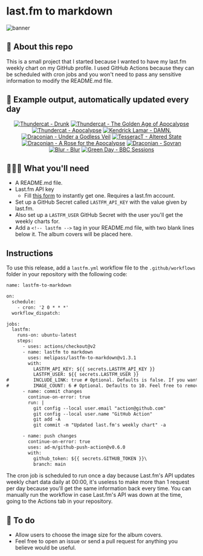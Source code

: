 # last.fm to markdown

![banner](banner.png)

## 🤖 About this repo
This is a small project that I started because I wanted to have my last.fm weekly chart on my GitHub profile. I used GitHub Actions because they can be scheduled with cron jobs and you won't need to pass any sensitive information to modify the README.md file.

## 🎵 Example output, automatically updated every day
<!-- lastfm -->
<p align="center"><a href="https://www.last.fm/music/Thundercat/Drunk"><img src="https://lastfm.freetls.fastly.net/i/u/64s/17311ac4702bbc6245e9ee2958630c8f.jpg" title="Thundercat - Drunk"></a> <a href="https://www.last.fm/music/Thundercat/The+Golden+Age+of+Apocalypse"><img src="https://lastfm.freetls.fastly.net/i/u/64s/5ba4646467174a5ebd74ad9db752d63d.png" title="Thundercat - The Golden Age of Apocalypse"></a> <a href="https://www.last.fm/music/Thundercat/Apocalypse"><img src="https://lastfm.freetls.fastly.net/i/u/64s/a6b1ec6724b24a3892a0f27311f272e7.png" title="Thundercat - Apocalypse"></a> <a href="https://www.last.fm/music/Kendrick+Lamar/DAMN."><img src="https://lastfm.freetls.fastly.net/i/u/64s/8a59ed3a9c71cb5113325e2026889e4a.png" title="Kendrick Lamar - DAMN."></a> <a href="https://www.last.fm/music/Draconian/Under+a+Godless+Veil"><img src="https://lastfm.freetls.fastly.net/i/u/64s/ad4651d95e12d6860ff3de129eb0568c.jpg" title="Draconian - Under a Godless Veil"></a> <a href="https://www.last.fm/music/TesseracT/Altered+State"><img src="https://lastfm.freetls.fastly.net/i/u/64s/f9423553d24546d88bb55c1fc93e9d6f.png" title="TesseracT - Altered State"></a> <a href="https://www.last.fm/music/Draconian/A+Rose+for+the+Apocalypse"><img src="https://lastfm.freetls.fastly.net/i/u/64s/7c899d37acba45f1aed43e95a0bf1b9e.png" title="Draconian - A Rose for the Apocalypse"></a> <a href="https://www.last.fm/music/Draconian/Sovran"><img src="https://lastfm.freetls.fastly.net/i/u/64s/be5a1176dea92e839b706c2ebf0d7b5a.jpg" title="Draconian - Sovran"></a> <a href="https://www.last.fm/music/Blur/Blur"><img src="https://lastfm.freetls.fastly.net/i/u/64s/5cc94288ee91f2bf085204ea693f8607.jpg" title="Blur - Blur"></a> <a href="https://www.last.fm/music/Green+Day/BBC+Sessions"><img src="https://lastfm.freetls.fastly.net/i/u/64s/71ec3db6f887348e1b98bdfe1fb49018.jpg" title="Green Day - BBC Sessions"></a> </p>

          
## 👩🏽‍💻 What you'll need
* A README.md file.
* Last.fm API key
  * Fill [this form](https://www.last.fm/api/account/create) to instantly get one. Requires a last.fm account.
* Set up a GitHub Secret called ```LASTFM_API_KEY``` with the value given by last.fm.
* Also set up a ```LASTFM_USER``` GitHub Secret with the user you'll get the weekly charts for.
* Add a ```<!-- lastfm -->``` tag in your README.md file, with two blank lines below it. The album covers will be placed here.

## Instructions
To use this release, add a ```lastfm.yml``` workflow file to the ```.github/workflows``` folder in your repository with the following code:
```diff
name: lastfm-to-markdown

on:
  schedule:
    - cron: '2 0 * * *'
  workflow_dispatch:

jobs:
  lastfm:
    runs-on: ubuntu-latest
    steps:
      - uses: actions/checkout@v2
      - name: lastfm to markdown
        uses: melipass/lastfm-to-markdown@v1.3.1
        with:
          LASTFM_API_KEY: ${{ secrets.LASTFM_API_KEY }}
          LASTFM_USER: ${{ secrets.LASTFM_USER }}
#         INCLUDE_LINK: true # Optional. Defaults is false. If you want to include the link to the album page, set this to true.
#         IMAGE_COUNT: 6 # Optional. Defaults to 10. Feel free to remove this line if you want.
      - name: commit changes
        continue-on-error: true
        run: |
          git config --local user.email "action@github.com"
          git config --local user.name "GitHub Action"
          git add -A
          git commit -m "Updated last.fm's weekly chart" -a

      - name: push changes
        continue-on-error: true
        uses: ad-m/github-push-action@v0.6.0
        with:
          github_token: ${{ secrets.GITHUB_TOKEN }}\
          branch: main
```
The cron job is scheduled to run once a day because Last.fm's API updates weekly chart data daily at 00:00, it's useless to make more than 1 request per day because you'll get the same information back every time. You can manually run the workflow in case Last.fm's API was down at the time, going to the Actions tab in your repository.

## 🚧 To do
* Allow users to choose the image size for the album covers.
* Feel free to open an issue or send a pull request for anything you believe would be useful.
